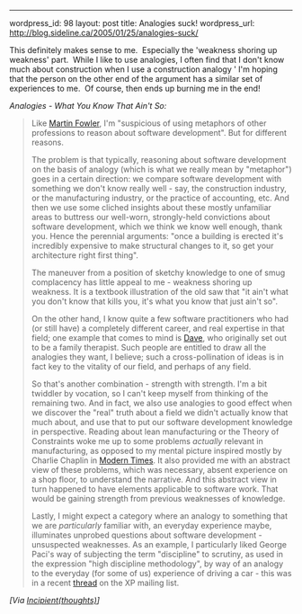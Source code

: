 --- 
wordpress_id: 98
layout: post
title: Analogies suck!
wordpress_url: http://blog.sideline.ca/2005/01/25/analogies-suck/

<p>This definitely makes sense to me.  Especially the 'weakness shoring up weakness' part.  While I like to use analogies, I often find that I don't know much about construction when I use a construction analogy ' I'm hoping that the person on the other end of the argument has a similar set of experiences to me.  Of course, then ends up burning me in the end!</p><p><em>Analogies - What You Know That Ain't So:</em> </p><blockquote><p>Like <a href="http://www.martinfowler.com/bliki/MetaphoricQuestioning.html">Martin Fowler</a>, I'm "suspicious of using metaphors of other professions to reason about software development". But for different reasons.</p><p>The problem is that typically, reasoning about software development on the basis of analogy (which is what we really mean by "metaphor") goes in a certain direction: we compare software development with something we don't know really well - say, the construction industry, or the manufacturing industry, or the practice of accounting, etc. And then we use some cliched insights about these mostly unfamiliar areas to buttress our well-worn, strongly-held convictions about software development, which we think we know well enough, thank you. Hence the perennial arguments: "once a building is erected it's incredibly expensive to make structural changes to it, so get your architecture right first thing".</p><p>The maneuver from a position of sketchy knowledge to one of smug complacency has little appeal to me - weakness shoring up weakness. It is a textbook illustration of the old saw that "it ain't what you don't know that kills you, it's what you know that just ain't so".</p><p>On the other hand, I know quite a few software practitioners who had (or still have) a completely different career, and real expertise in that field; one example that comes to mind is <a href="http://redsquirrel.com/cgi-bin/dave">Dave</a>, who originally set out to be a family therapist. Such people are entitled to draw all the analogies they want, I believe; such a cross-pollination of ideas is in fact key to the vitality of our field, and perhaps of any field.</p><p>So that's another combination - strength with strength. I'm a bit twiddler by vocation, so I can't keep myself from thinking of the remaining two. And in fact, we also use analogies to good effect when we discover the "real" truth about a field we didn't actually know that much about, and use that to put our software development knowledge in perspective. Reading about lean manufacturing or the Theory of Constraints woke me up to some problems <i>actually</i> relevant in manufacturing, as opposed to my mental picture inspired mostly by Charlie Chaplin in <a href="http://www.imdb.com/title/tt0027977/">Modern Times</a>. It also provided me with an abstract view of these problems, which was necessary, absent experience on a shop floor, to understand the narrative. And this abstract view in turn happened to have elements applicable to software work. That would be gaining strength from previous weaknesses of knowledge.</p><p>Lastly, I might expect a category where an analogy to something that we are <i>particularly</i> familiar with, an everyday experience maybe, illuminates unprobed questions about software development - unsuspected weaknesses. As an example, I particularly liked George Paci's way of subjecting the term "discipline" to scrutiny, as used in the expression "high discipline methodology", by way of an analogy to the everyday (for some of us) experience of driving a car - this was in a recent <a href="http://groups.yahoo.com/group/extremeprogramming/message/102238">thread</a> on the XP mailing list.</p></blockquote><i>[Via <a href="http://bossavit.com/thoughts/archives/000785.html">Incipient(thoughts)</a>]</i>
